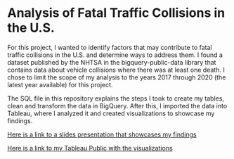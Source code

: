 # Analysis of Fatal Traffic Collisions in the U.S.

For this project, I wanted to identify factors that may contribute to fatal traffic collisions in the U.S. and 
determine ways to address them. I found a dataset published by the NHTSA in the bigquery-public-data library that 
contains data about vehicle collisions where there was at least one death. I chose to limit the scope of my analysis 
to the years 2017 through 2020 (the latest year available) for this project. 

The SQL file in this repository explains the steps I took to create my tables, clean and transform the data in BigQuery. 
After this, I imported the data into Tableau, where I analyzed it and created visualizations to showcase my findings. 

[Here is a link to a slides presentation that showcases my findings](https://docs.google.com/presentation/d/1aQ7hQhIWbszHsHLfbQyq3eVR3_YpVE-MukQk5fSjqcs/edit?usp=sharing)

[Here is a link to my Tableau Public with the visualizations](https://public.tableau.com/app/profile/paul.blinn)
